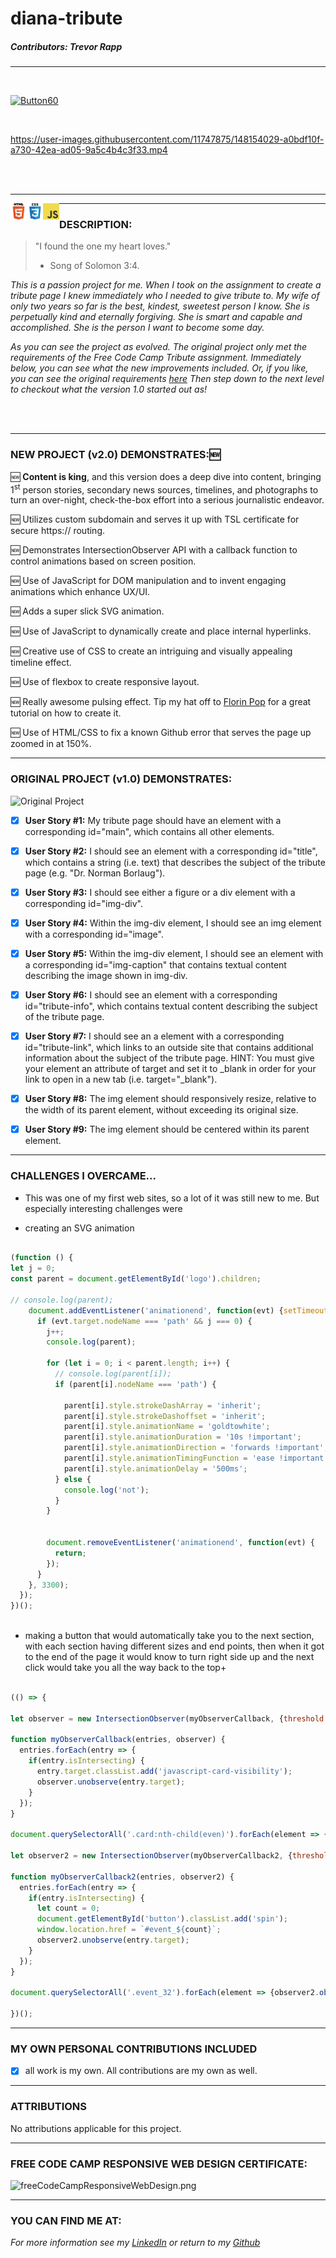 # diana-tribute


##### Contributors: Trevor Rapp

 ---
 
<br>


[![Button60](https://user-images.githubusercontent.com/11747875/145134031-63e505b6-c009-4e4b-8bd6-bc160c52c3f1.png)](https://www.dianarapp.com)

<br>



https://user-images.githubusercontent.com/11747875/148154029-a0bdf10f-a730-42ea-ad05-9a5c4b4c3f33.mp4

<br/>
<br/>

---

<img align="left" alt="HTML5" width="26px" src="https://raw.githubusercontent.com/github/explore/80688e429a7d4ef2fca1e82350fe8e3517d3494d/topics/html/html.png" />
<img align="left" alt="CSS3" width="26px" src="https://raw.githubusercontent.com/github/explore/80688e429a7d4ef2fca1e82350fe8e3517d3494d/topics/css/css.png" />
<img align="left" alt="JavaScript" width="26px" src="https://raw.githubusercontent.com/github/explore/80688e429a7d4ef2fca1e82350fe8e3517d3494d/topics/javascript/javascript.png" />

---

### DESCRIPTION:

> "I found the one my heart loves."
>
> - Song of Solomon 3:4.

*This is a passion project for me.  When I took on the assignment to create a tribute page I knew immediately who I needed to give tribute to.  My wife of only two years so far is the best, kindest, sweetest person I know.  She is perpetually kind and eternally forgiving.  She is smart and capable and accomplished.  She is the person I want to become some day.*

*As you can see the project as evolved.  The original project only met the requirements of the Free Code Camp Tribute assignment.  Immediately below, you can see what the new improvements included.  Or, if you like, you can see the original requirements [here](#version1) Then step down to the next level to checkout what the version 1.0 started out as!*

<br>
<br>

---

### NEW PROJECT (v2.0) DEMONSTRATES:🆕


🆕 **Content is king**, and this version does a deep dive into content, bringing 1<sup>st</sup> person stories, secondary news sources, timelines, and photographs to turn an over-night, check-the-box effort into a serious journalistic endeavor.

🆕 Utilizes custom subdomain and serves it up with TSL certificate for secure https:// routing.

🆕 Demonstrates IntersectionObserver API with a callback function to control animations based on screen position.

🆕 Use of JavaScript for DOM manipulation and to invent engaging animations which enhance UX/UI.

🆕 Adds a super slick SVG animation.

🆕 Use of JavaScript to dynamically create and place internal hyperlinks. 

🆕 Creative use of CSS to create an intriguing and visually appealing timeline effect. 

🆕 Use of flexbox to create responsive layout.

🆕 Really awesome pulsing effect.  Tip my hat off to [Florin Pop](https://www.florin-pop.com/blog/2019/03/css-pulse-effect/) for a great tutorial on how to create it.

🆕 Use of HTML/CSS to fix a known Github error that serves the page up zoomed in at 150%. 

---

### <a name="version1">ORIGINAL PROJECT (v1.0) DEMONSTRATES:</a>


![Original Project](https://user-images.githubusercontent.com/11747875/145134811-b1988778-44ab-43fd-b194-07041f0fb393.gif)

- [X] **User Story #1:** My tribute page should have an element with a corresponding id="main", which contains all other elements.

- [X] **User Story #2:** I should see an element with a corresponding id="title", which contains a string (i.e. text) that describes the subject of the tribute page (e.g. "Dr. Norman Borlaug").

- [X] **User Story #3:** I should see either a figure or a div element with a corresponding id="img-div".

- [X] **User Story #4:** Within the img-div element, I should see an img element with a corresponding id="image".

- [X] **User Story #5:** Within the img-div element, I should see an element with a corresponding id="img-caption" that contains textual content describing the image shown in img-div.

- [X] **User Story #6:** I should see an element with a corresponding id="tribute-info", which contains textual content describing the subject of the tribute page.

- [X] **User Story #7:** I should see an a element with a corresponding id="tribute-link", which links to an outside site that contains additional information about the subject of the tribute page. HINT: You must give your element an attribute of target and set it to _blank in order for your link to open in a new tab (i.e. target="_blank").

- [X] **User Story #8:** The img element should responsively resize, relative to the width of its parent element, without exceeding its original size.

- [X] **User Story #9:** The img element should be centered within its parent element.

---

### CHALLENGES I OVERCAME...

* This was one of my first web sites, so a lot of it was still new to me.  But especially interesting challenges were 

* creating an SVG animation

```javascript  

(function () {
let j = 0;
const parent = document.getElementById('logo').children;

// console.log(parent);
    document.addEventListener('animationend', function(evt) {setTimeout( () => {
      if (evt.target.nodeName === 'path' && j === 0) {
        j++;
        console.log(parent);

        for (let i = 0; i < parent.length; i++) {
          // console.log(parent[i]);
          if (parent[i].nodeName === 'path') {

            parent[i].style.strokeDashArray = 'inherit';
            parent[i].style.strokeDashoffset = 'inherit';
            parent[i].style.animationName = 'goldtowhite';
            parent[i].style.animationDuration = '10s !important';
            parent[i].style.animationDirection = 'forwards !important';
            parent[i].style.animationTimingFunction = 'ease !important';
            parent[i].style.animationDelay = '500ms';
          } else {
            console.log('not');
          }
        }


        document.removeEventListener('animationend', function(evt) {
          return;
        });
      }
    }, 3300);
  });
})();
    
```
* making a button that would automatically take you to the next section, with each section having different sizes and end points, then when it got to the end of the page it would know to turn right side up and the next click would take you all the way back to the top+

```javascript

(() => {

let observer = new IntersectionObserver(myObserverCallback, {threshold: 0.3});

function myObserverCallback(entries, observer) {
  entries.forEach(entry => {
    if(entry.isIntersecting) {
      entry.target.classList.add('javascript-card-visibility');
      observer.unobserve(entry.target);
    }
  });
}

document.querySelectorAll('.card:nth-child(even)').forEach(element => {observer.observe(element); });

let observer2 = new IntersectionObserver(myObserverCallback2, {threshold: 1});

function myObserverCallback2(entries, observer2) {
  entries.forEach(entry => {
    if(entry.isIntersecting) {
      let count = 0;
      document.getElementById('button').classList.add('spin');
      window.location.href = `#event_${count}`;
      observer2.unobserve(entry.target);
    }
  });
}

document.querySelectorAll('.event_32').forEach(element => {observer2.observe(element); });

})();

```

---

### MY OWN PERSONAL CONTRIBUTIONS INCLUDED 

- [X] all work is my own.  All contributions are my own as well.

---

### ATTRIBUTIONS

No attributions applicable for this project.

---

### FREE CODE CAMP RESPONSIVE WEB DESIGN CERTIFICATE:

![freeCodeCampResponsiveWebDesign.png](https://user-images.githubusercontent.com/11747875/257409023-964325b1-9779-48c7-bc0a-a9852a93d0cb.png)

---

### YOU CAN FIND ME AT:

*For more information see my [LinkedIn](https://www.linkedin.com/in/trevor-rapp-042a1037) or return to my [Github](https://github.com/trrapp12)*



